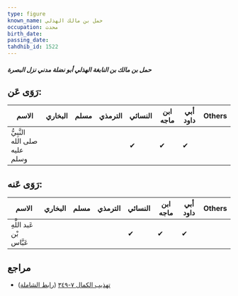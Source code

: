 ```yaml
---
type: figure
known_name: حمل بن مالك الهذلي
occupation: محدث
birth_date:
passing_date:
tahdhib_id: 1522
---
```

##### حمل بن مالك بن النابغة الهذلي أبو نضلة مدني نزل البصرة

## رَوَى عَن:
| الاسم                         | البخاري | مسلم | الترمذي | النسائي | ابن ماجه | أبي داود | Others |
| ----------------------------- | ------- | ---- | ------- | ------- | -------- | -------- | ------ |
| النَّبِيُّ صلى الله عليه وسلم |         |      |         | ✔       | ✔        | ✔        |        |
## رَوَى عَنه:
| الاسم                    | البخاري | مسلم | الترمذي | النسائي | ابن ماجه | أبي داود | Others |
| ------------------------ | ------- | ---- | ------- | ------- | -------- | -------- | ------ |
| عَبد اللَّهِ بْن عَبَّاس |         |      |         | ✔       | ✔        | ✔        |        |
## مراجع
- [تهذيب الكمال ٧-٣٤٩](obsidian://open?vault=Tahdhib-al-Kamal&file=Figures/١٥٢٢-حمل%20بن%20مالك%20بن%20النابغة%20الهذلي%20أبو%20نضلة%20مدني%20نزل%20البصرة) ([رابط الشاملة](https://shamela.ws/book/3722/3571))